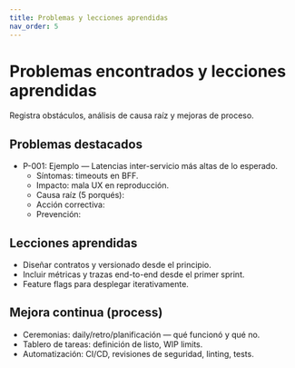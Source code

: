 ```yaml
---
title: Problemas y lecciones aprendidas
nav_order: 5
---
```


# Problemas encontrados y lecciones aprendidas

Registra obstáculos, análisis de causa raíz y mejoras de proceso.

## Problemas destacados

- P-001: Ejemplo — Latencias inter-servicio más altas de lo esperado.
  - Síntomas: timeouts en BFF.
  - Impacto: mala UX en reproducción.
  - Causa raíz (5 porqués): <detalle>
  - Acción correctiva: <detalle>
  - Prevención: <detalle>

## Lecciones aprendidas

- Diseñar contratos y versionado desde el principio.
- Incluir métricas y trazas end-to-end desde el primer sprint.
- Feature flags para desplegar iterativamente.

## Mejora continua (process)

- Ceremonias: daily/retro/planificación — qué funcionó y qué no.
- Tablero de tareas: definición de listo, WIP limits.
- Automatización: CI/CD, revisiones de seguridad, linting, tests.
